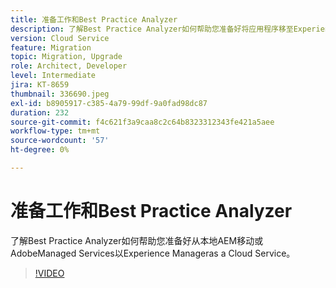 ```yaml
---
title: 准备工作和Best Practice Analyzer
description: 了解Best Practice Analyzer如何帮助您准备好将应用程序移至Experience Manageras a Cloud Service
version: Cloud Service
feature: Migration
topic: Migration, Upgrade
role: Architect, Developer
level: Intermediate
jira: KT-8659
thumbnail: 336690.jpeg
exl-id: b8905917-c385-4a79-99df-9a0fad98dc87
duration: 232
source-git-commit: f4c621f3a9caa8c2c64b8323312343fe421a5aee
workflow-type: tm+mt
source-wordcount: '57'
ht-degree: 0%

---
```


# 准备工作和Best Practice Analyzer

了解Best Practice Analyzer如何帮助您准备好从本地AEM移动或AdobeManaged Services以Experience Manageras a Cloud Service。

>[!VIDEO](https://video.tv.adobe.com/v/336690?quality=12&learn=on)
